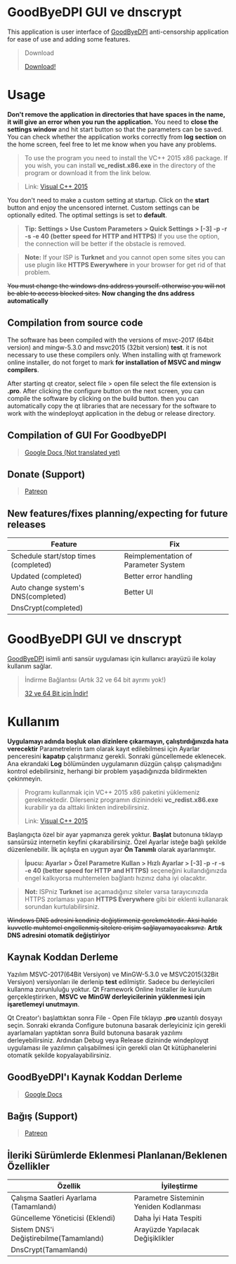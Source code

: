 # GoodByeDPI GUI ve dnscrypt

This application is user interface of [GoodByeDPI](https://github.com/ValdikSS/GoodbyeDPI) anti-censorship application for ease of use and adding some features.

> Download
>
>[Download!](https://github.com/cheytacllc/GUI-for-GoodbyeDPI/releases/download/1.1.7/GoodByeDPI_GUI.zip)
>


# Usage

**Don't remove the application in directories that have spaces in the name, it will give an error when you run the application.**
You need to **close the settings window** and hit start button so that the parameters can be saved. You can check whether the application works correctly from **log section** on the home screen, feel free to let me know when you have any problems.

> To use the program you need to install the VC++ 2015 x86 package. If you wish, you can install **vc_redist.x86.exe** in the directory of the program or download it from the link below.

>
> Link: [Visual C++ 2015](https://www.microsoft.com/tr-TR/download/details.aspx?id=52685)

You don't need to make a custom setting at startup. Click on the **start** button and enjoy the uncensored internet. Custom settings can be optionally edited. The optimal settings is set to **default**.


> **Tip: Settings > Use Custom Parameters > Quick Settings > [-3] -p -r -s -e 40 (better speed for HTTP and HTTPS)** If you use the option, the connection will be better if the obstacle is removed.

> **Note:** If your ISP is **Turknet** and you cannot open some sites you can use plugin like **HTTPS Ewerywhere** in your browser for get rid of that problem.

~~You must change the windows dns address yourself. otherwise you will not be able to access blocked sites.~~ **Now changing the dns address automatically**

## Compilation from source code

The software has been compiled with the versions of msvc-2017 (64bit version) and mingw-5.3.0 and msvc2015 (32bit version) **test**. it is not necessary to use these compilers only. When installing with qt framework online installer, do not forget to mark **for installation of MSVC and mingw compilers**.

After starting qt creator, select file > open file select the file extension is **.pro**. After clicking the configure button on the next screen, you can compile the software by clicking on the build button. then you can automatically copy the qt libraries that are necessary for the software to work with the windeployqt application in the debug or release directory.


## Compilation of GUI For GoodbyeDPI

> [Google Docs (Not translated yet)](https://docs.google.com/document/d/1LMGmFVu17NKItqTpJKGKXMhX58xWcCJPezddCo73e7c/edit?usp=sharing)

## Donate (Support)
>[Patreon](https://www.patreon.com/cheytacllc)

## New features/fixes planning/expecting for future releases
|Feature| Fix |
|--| --|
| Schedule start/stop times (completed) |Reimplementation of Parameter System|
| Updated (completed)  |Better error handling|
| Auto change system's DNS(completed)|Better UI |
| DnsCrypt(completed)|  |



# GoodByeDPI GUI ve dnscrypt

[GoodByeDPI](https://github.com/ValdikSS/GoodbyeDPI) isimli anti sansür uygulaması için kullanıcı arayüzü ile kolay kullanım sağlar.

> İndirme Bağlantısı (Artık 32 ve 64 bit ayrımı yok!)
>
>[32 ve 64 Bit için İndir!](https://github.com/cheytacllc/GUI-for-GoodbyeDPI/releases/download/1.1.7/GoodByeDPI_GUI.zip)
>


# Kullanım

**Uygulamayı adında boşluk olan dizinlere çıkarmayın, çalıştırdığınızda hata verecektir**
Parametrelerin tam olarak kayıt edilebilmesi için Ayarlar penceresini **kapatıp** çalıştırmanız gerekli. Sonraki güncellemede eklenecek. Ana ekrandaki **Log** bölümünden uygulamanın düzgün çalışıp çalışmadığını kontrol edebilirsiniz, herhangi bir problem yaşadığınızda bildirmekten çekinmeyin.

> Programı kullanmak için VC++ 2015 x86 paketini yüklemeniz gerekmektedir. Dilerseniz programın dizinindeki **vc_redist.x86.exe** kurabilir ya da alttaki linkten indirebilirsiniz.
>
> Link: [Visual C++ 2015](https://www.microsoft.com/tr-TR/download/details.aspx?id=52685)

Başlangıçta özel bir ayar yapmanıza gerek yoktur. **Başlat** butonuna tıklayıp sansürsüz internetin keyfini çıkarabilirsiniz. Özel Ayarlar isteğe bağlı şekilde düzenlenebilir. İlk açılışta en uygun ayar **Ön Tanımlı** olarak ayarlanmıştır. 

> **İpucu: Ayarlar > Özel Parametre Kullan > Hızlı Ayarlar > [-3] -p -r -s -e 40 (better speed for HTTP and HTTPS)** seçeneğini kullandığınızda engel kalkıyorsa muhtemelen bağlantı hızınız daha iyi olacaktır.

> **Not:** ISPniz **Turknet** ise açamadığınız siteler varsa tarayıcınızda HTTPS zorlaması yapan **HTTPS Everywhere** gibi bir eklenti kullanarak sorundan kurtulabilirsiniz.

~~Windows DNS adresini kendiniz değiştirmeniz gerekmektedir. Aksi halde kuvvetle muhtemel engellenmiş sitelere erişim sağlayamayacaksınız.~~ **Artık DNS adresini otomatik değiştiriyor**

## Kaynak Koddan Derleme

Yazılım MSVC-2017(64Bit Versiyon) ve MinGW-5.3.0 ve MSVC2015(32Bit Versiyon) versiyonları ile derlenip **test** edilmiştir. Sadece bu derleyicileri kullanma zorunluluğu yoktur. Qt Framework Online Installer ile kurulum gerçekleştirirken, **MSVC ve MinGW derleyicilerinin yüklenmesi için işaretlemeyi unutmayın**.

Qt Creator'ı başlattıktan sonra File - Open File tıklayıp **.pro** uzantılı dosyayı seçin. Sonraki ekranda Configure butonuna basarak derleyiciniz için gerekli ayarlamaları yaptıktan sonra Build butonuna basarak yazılımı derleyebilirsiniz. Ardından Debug veya Release dizininde windeployqt uygulaması ile yazılımın çalışabilmesi için gerekli olan Qt kütüphanelerini otomatik şekilde kopyalayabilirsiniz.

## GoodByeDPI'ı Kaynak Koddan Derleme

> [Google Docs](https://docs.google.com/document/d/1LMGmFVu17NKItqTpJKGKXMhX58xWcCJPezddCo73e7c/edit?usp=sharing)

## Bağış (Support)
>[Patreon](https://www.patreon.com/cheytacllc)

## İleriki Sürümlerde Eklenmesi Planlanan/Beklenen Özellikler
|Özellik| İyileştirme |
|--| --|
| Çalışma Saatleri Ayarlama (Tamamlandı) |Parametre Sisteminin Yeniden Kodlanması|
| Güncelleme Yöneticisi (Eklendi)  |Daha İyi Hata Tespiti|
| Sistem DNS'i Değiştirebilme(Tamamlandı)|Arayüzde Yapılacak Değişiklikler |
| DnsCrypt(Tamamlandı)|  |
